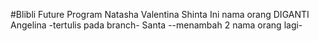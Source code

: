 #Blibli Future Program
Natasha Valentina
Shinta
Ini nama orang DIGANTI
Angelina -tertulis pada branch-
Santa --menambah 2 nama orang lagi-
